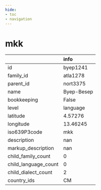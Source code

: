 ```yaml
---
hide:
- toc
- navigation
---
```

# mkk
|                      | info       |
|:---------------------|:-----------|
| id                   | byep1241   |
| family_id            | atla1278   |
| parent_id            | nort3375   |
| name                 | Byep-Besep |
| bookkeeping          | False      |
| level                | language   |
| latitude             | 4.57276    |
| longitude            | 13.46245   |
| iso639P3code         | mkk        |
| description          | nan        |
| markup_description   | nan        |
| child_family_count   | 0          |
| child_language_count | 0          |
| child_dialect_count  | 2          |
| country_ids          | CM         |